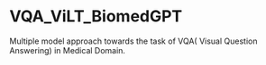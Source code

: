 # VQA_ViLT_BiomedGPT
Multiple model approach towards the task of VQA( Visual Question Answering) in Medical Domain.

